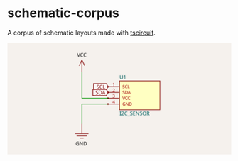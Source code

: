 # schematic-corpus

A corpus of schematic layouts made with [tscircuit](https://github.com/tscircuit/tscircuit).

![](./designs/__snapshots__/design001.circuit-schematic.snap.svg)
